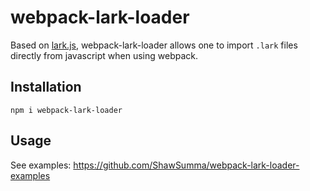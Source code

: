 # webpack-lark-loader

Based on [lark.js](https://github.com/lark-parser/Lark.js), webpack-lark-loader allows one to import `.lark` files directly from javascript when using webpack.

## Installation

`npm i webpack-lark-loader`

## Usage

See examples: https://github.com/ShawSumma/webpack-lark-loader-examples

